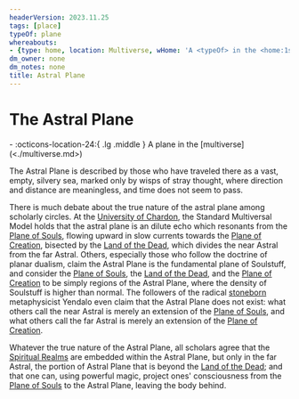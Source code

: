 ```yaml
---
headerVersion: 2023.11.25
tags: [place]
typeOf: plane
whereabouts:
- {type: home, location: Multiverse, wHome: 'A <typeOf> in the <home:1s>'}
dm_owner: none
dm_notes: none
title: Astral Plane
---
```

# The Astral Plane
<div class="grid cards ext-narrow-margin ext-one-column" markdown>
-    :octicons-location-24:{ .lg .middle } A plane in the [multiverse](<./multiverse.md>)  
</div>


The Astral Plane is described by those who have traveled there as a vast, empty, silvery sea, marked only by wisps of stray thought, where direction and distance are meaningless, and time does not seem to pass. 

There is much debate about the true nature of the astral plane among scholarly circles. At the [University of Chardon](<../gazetteer/greater-chardon/chardonian-empire/chardon/university-of-chardon.md>), the Standard Multiversal Model holds that the astral plane is an dilute echo which resonants from the [Plane of Souls](<./plane-of-souls.md>), flowing upward in slow currents towards the [Plane of Creation](<./plane-of-creation.md>), bisected by the [Land of the Dead](<./land-of-the-dead.md>), which divides the near Astral from the far Astral. Others, especially those who follow the doctrine of planar dualism, claim the Astral Plane is the fundamental plane of Soulstuff, and consider the [Plane of Souls](<./plane-of-souls.md>), the [Land of the Dead](<./land-of-the-dead.md>), and the [Plane of Creation](<./plane-of-creation.md>) to be simply regions of the Astral Plane, where the density of Soulstuff is higher than normal. The followers of the radical [stoneborn](<../species/stoneborn.md>) metaphysicist Yendalo even claim that the Astral Plane does not exist: what others call the near Astral is merely an extension of the [Plane of Souls](<./plane-of-souls.md>), and what others call the far Astral is merely an extension of the [Plane of Creation](<./plane-of-creation.md>). 

Whatever the true nature of the Astral Plane, all scholars agree that the [Spiritual Realms](<spiritual-realms/spiritual-realms.md>) are embedded within the Astral Plane, but only in the far Astral, the portion of Astral Plane that is beyond the [Land of the Dead](<./land-of-the-dead.md>); and that one can, using powerful magic, project ones' consciousness from the [Plane of Souls](<./plane-of-souls.md>) to the Astral Plane, leaving the body behind. 



